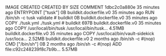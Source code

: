 IMAGE               CREATED             CREATED BY                                      SIZE                COMMENT
1dbc2c0a880e        35 minutes ago      ENTRYPOINT ["tusk"]                             0B                  buildkit.dockerfile.v0
<missing>           35 minutes ago      RUN /bin/sh -c tusk validate # buildkit         0B                  buildkit.dockerfile.v0
<missing>           35 minutes ago      COPY ./tusk.yml ./tusk.yml # buildkit           697B                buildkit.dockerfile.v0
<missing>           35 minutes ago      COPY /usr/local/bin/tusk /usr/local/bin/tusk…   4.51MB              buildkit.dockerfile.v0
<missing>           35 minutes ago      COPY /usr/local/bin/vault-sidekick /usr/loca…   2.52MB              buildkit.dockerfile.v0
<missing>           2 months ago        /bin/sh -c #(nop)  CMD ["/bin/sh"]              0B
<missing>           2 months ago        /bin/sh -c #(nop) ADD file:c92c248239f8c7b9b…   5.57MB
